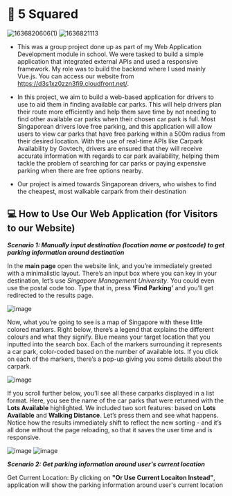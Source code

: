 # :city_sunset: 5 Squared
![1636820606(1)](https://user-images.githubusercontent.com/89132821/141651214-89b7ebe1-7161-4ae8-a3d6-00688b3f1be9.png) ![1636821113](https://user-images.githubusercontent.com/89132821/141651454-635fd850-5c77-4e93-a90c-36d40a8329c4.png)

* This was a group project done up as part of my Web Application Development module in school. We were tasked to build a simple application that integrated external APIs and used a responsive framework. My role was to build the backend where I used mainly Vue.js. You can access our website from https://d3s1xz0zzn3fi9.cloudfront.net/.

* In this project, we aim to build a web-based application for drivers to use to aid them in finding available car parks. This will help drivers plan their route more efficiently and help them save time by not needing to find other available car parks when their chosen car park is full. Most Singaporean drivers love free parking, and this application will allow users to view car parks that have free parking within a 500m radius from their desired location. With the use of real-time APIs like Carpark Availability by Govtech, drivers are ensured that they will receive accurate information with regards to car park availability, helping them tackle the problem of searching for car parks or paying expensive parking when there are free options nearby.

* Our project is aimed towards Singaporean drivers, who wishes to find the cheapest, most walkable carpark from their destination

## :computer: How to Use Our Web Application (for Visitors to our Website) ##

<!-- * Yay! Your website is READY for visitors!
* Provide a step-by-step description of what the user/visitor can/should do upon visiting your website for the first time.
* It would be wonderful if you could include **screenshot images** of web pages to demonsrate what the user/visitor can/should do. -->

***Scenario 1: Manually input destination (location name or postcode) to get parking information around destination***

In the **main page** open the website link, and you’re immediately greeted with a minimalistic layout. There’s an input box where you can key in your destination, let’s use *Singapore Management University*. You could even use the postal code too. Type that in, press **‘Find Parking’** and you’ll get redirected to the results page.

![image](https://user-images.githubusercontent.com/89132821/141654451-a61514b7-e5c8-4b14-a183-ec173619e136.png)



Now, what you’re going to see is a map of Singapore with these little colored markers. Right below, there’s a legend that explains the different colours and what they signify. Blue means your target location that you inputted into the search box. Each of the markers surrounding it represents a car park, color-coded based on the number of available lots. If you click on each of the markers, there’s a pop-up giving you some details about the carpark.

![image](https://user-images.githubusercontent.com/89132821/141654452-7a084453-72ad-4ae0-8c39-d6ae84861c19.png)


If you scroll further below, you’ll see all these carparks displayed in a list format. Here, you see the name of the car parks that were returned with the **Lots Available** highlighted. We included two sort features: based on **Lots Available** and **Walking Distance**. Let’s press them and see what happens. Notice how the results immediately shift to reflect the new sorting - and it’s all done without the page reloading, so that it saves the user time and is responsive.

![image](https://user-images.githubusercontent.com/89132821/141654454-70d8c212-4fe1-4e32-9465-bba955c06f53.png)
![image](https://user-images.githubusercontent.com/89132821/141654464-b6bf0351-c245-494f-8594-51fb459e90d6.png)

***Scenario 2: Get parking information around user's current location***

Get Current Location: By clicking on **"Or Use Current Locaiton Instead"**, application will show the parking information around user's current location
